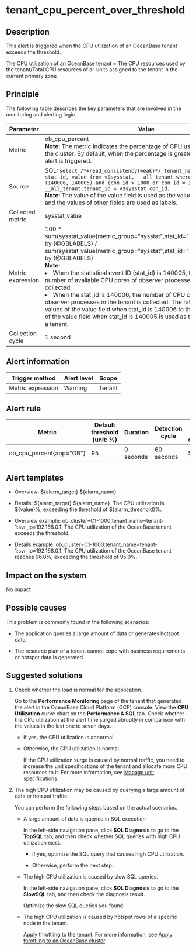 tenant_cpu_percent_over_threshold
======================================================



**Description**
------------------------------------

This alert is triggered when the CPU utilization of an OceanBase tenant exceeds the threshold.

The CPU utilization of an OceanBase tenant = The CPU resources used by the tenant/Total CPU resources of all units assigned to the tenant in the current primary zone

Principle
------------------------------

The following table describes the key parameters that are involved in the monitoring and alerting logic.


|     Parameter     |                                                                                                                                                                                                                                                                                                                                                                                   Value                                                                                                                                                                                                                                                                                                                                                                                    |
|-------------------|----------------------------------------------------------------------------------------------------------------------------------------------------------------------------------------------------------------------------------------------------------------------------------------------------------------------------------------------------------------------------------------------------------------------------------------------------------------------------------------------------------------------------------------------------------------------------------------------------------------------------------------------------------------------------------------------------------------------------------------------------------------------------|
| Metric            | ob_cpu_percent </br>**Note:**  The metric indicates the percentage of CPU usage by a tenant in the cluster. By default, when the percentage is greater than 95%, this alert is triggered.                                                                                                                                                                                                                                                                                                                                                                                                                                                                                                                                                        |
| Source            | SQL:  ```select /*+read_consistency(weak)*/ tenant_name, tenant_id, stat_id, value from v$sysstat, __all_tenant where stat_id IN (140006, 140005) and (con_id > 1000 or con_id = 1) and __all_tenant.tenant_id = v$sysstat.con_id; ``` </br> **Note:**  The value of the value field is used as the value of sysstat_value, and the values of other fields are used as labels.                                                                                                                                                                                                                                                                                                                                |
| Collected metric  | sysstat_value                                                                                                                                                                                                                                                                                                                                                                                                                                                                                                                                                                                                                                                                                                                                                              |
| Metric expression | 100 \* sum(sysstat_value{metric_group="sysstat",stat_id="140006",@LABELS}) by (@GBLABELS) / sum(sysstat_value{metric_group="sysstat",stat_id="140005",@LABELS}) by (@GBLABELS) </br>**Note:** <li> When the statistical event ID (stat_id) is 140005, the maximum number of available CPU cores of observer processes in the tenant is collected.   </li><li> When the stat_id is 140006, the number of CPU cores used by observer processes in the tenant is collected.    The ratio of the sum of the values of the value field when stat_id is 140006 to the sum of the values of the value field when stat_id is 140005 is used as the CPU utilization of a tenant. </li>|
| Collection cycle  | 1 second                                                                                                                                                                                                                                                                                                                                                                                                                                                                                                                                                                                                                                                                                                                                                                   |



**Alert information**
------------------------------------------



|  Trigger method   | Alert level | Scope  |
|-------------------|-------------|--------|
| Metric expression | Warning     | Tenant |



**Alert rule**
-----------------------------------



|          Metric          | Default threshold (unit: %) | Duration  | Detection cycle | Time before clearance |
|--------------------------|-----------------------------|-----------|-----------------|-----------------------|
| ob_cpu_percent{app="OB"} | 95                          | 0 seconds | 60 seconds      | 5 minutes             |



**Alert templates**
----------------------------------------

* Overview: \${alarm_target} ${alarm_name}



* Details: \${alarm_target} \${alarm_name}. The CPU utilization is \${value}%, exceeding the threshold of ${alarm_threshold}%.



* Overview example: ob_cluster=C1-1000:tenant_name=tenant-1:svr_ip=192.168.0.1. The CPU utilization of the OceanBase tenant exceeds the threshold.



* Details example: ob_cluster=C1-1000:tenant_name=tenant-1:svr_ip=192.168.0.1. The CPU utilization of the OceanBase tenant reaches 96.0%, exceeding the threshold of 95.0%.






**Impact on the system**
---------------------------------------------

No impact

**Possible causes**
----------------------------------------

This problem is commonly found in the following scenarios:

* The application queries a large amount of data or generates hotspot data.



* The resource plan of a tenant cannot cope with business requirements or hotspot data is generated.






Suggested solutions
----------------------------------------

1. Check whether the load is normal for the application.

   Go to the **Performance Monitoring** page of the tenant that generated the alert in the OceanBase Cloud Platform (OCP) console. View the **CPU Utilization** curve chart on the **Performance \& SQL** tab. Check whether the CPU utilization at the alert time surged abruptly in comparison with the values in the last one to seven days.
   * If yes, the CPU utilization is abnormal.



   * Otherwise, the CPU utilization is normal.

     If the CPU utilization surge is caused by normal traffic, you need to increase the unit specifications of the tenant and allocate more CPU resources to it. For more information, see [Manage unit specifications](../../3.ob-cloud-platform/5.manage-tenants/2.basic-tenant-operations/3.unit-specification-management.md).





2. The high CPU utilization may be caused by querying a large amount of data or hotspot traffic.

   You can perform the following steps based on the actual scenarios.
   * A large amount of data is queried in SQL execution

     In the left-side navigation pane, click **SQL Diagnosis** to go to the **TopSQL** tab, and then check whether SQL queries with high CPU utilization exist.
     * If yes, optimize the SQL query that causes high CPU utilization.



     * Otherwise, perform the next step.






   * The high CPU utilization is caused by slow SQL queries.

     In the left-side navigation pane, click **SQL Diagnosis** to go to the **SlowSQL** tab, and then check the diagnosis result.

     Optimize the slow SQL queries you found.


   * The high CPU utilization is caused by hotspot rows of a specific node in the tenant.

     Apply throttling to the tenant. For more information, see [Apply throttling to an OceanBase cluster](../4.alarm-appendix/5.limit-the-inbound-traffic-of-the-oceanbase-cluster.md).
